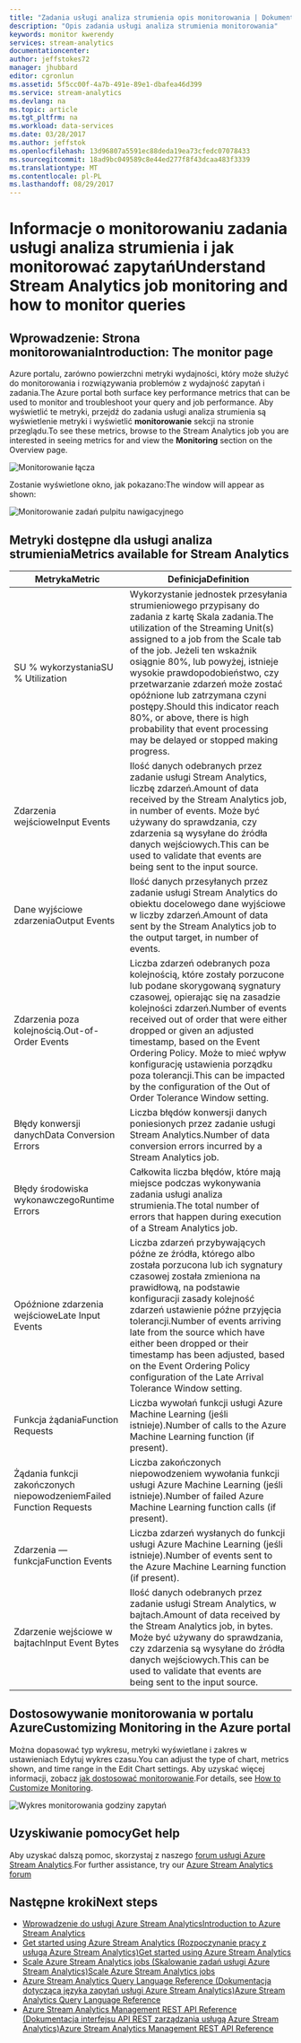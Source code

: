 ```yaml
---
title: "Zadania usługi analiza strumienia opis monitorowania | Dokumentacja firmy Microsoft"
description: "Opis zadania usługi analiza strumienia monitorowania"
keywords: monitor kwerendy
services: stream-analytics
documentationcenter: 
author: jeffstokes72
manager: jhubbard
editor: cgronlun
ms.assetid: 5f5cc00f-4a7b-491e-89e1-dbafea46d399
ms.service: stream-analytics
ms.devlang: na
ms.topic: article
ms.tgt_pltfrm: na
ms.workload: data-services
ms.date: 03/28/2017
ms.author: jeffstok
ms.openlocfilehash: 13d96807a5591ec88deda19ea73cfedc07078433
ms.sourcegitcommit: 18ad9bc049589c8e44ed277f8f43dcaa483f3339
ms.translationtype: MT
ms.contentlocale: pl-PL
ms.lasthandoff: 08/29/2017
---
```

# <a name="understand-stream-analytics-job-monitoring-and-how-to-monitor-queries"></a><span data-ttu-id="94a9f-104">Informacje o monitorowaniu zadania usługi analiza strumienia i jak monitorować zapytań</span><span class="sxs-lookup"><span data-stu-id="94a9f-104">Understand Stream Analytics job monitoring and how to monitor queries</span></span>

## <a name="introduction-the-monitor-page"></a><span data-ttu-id="94a9f-105">Wprowadzenie: Strona monitorowania</span><span class="sxs-lookup"><span data-stu-id="94a9f-105">Introduction: The monitor page</span></span>
<span data-ttu-id="94a9f-106">Azure portalu, zarówno powierzchni metryki wydajności, który może służyć do monitorowania i rozwiązywania problemów z wydajność zapytań i zadania.</span><span class="sxs-lookup"><span data-stu-id="94a9f-106">The Azure portal both surface key performance metrics that can be used to monitor and troubleshoot your query and job performance.</span></span> <span data-ttu-id="94a9f-107">Aby wyświetlić te metryki, przejdź do zadania usługi analiza strumienia są wyświetlenie metryki i wyświetlić **monitorowanie** sekcji na stronie przeglądu.</span><span class="sxs-lookup"><span data-stu-id="94a9f-107">To see these metrics, browse to the Stream Analytics job you are interested in seeing metrics for and view the **Monitoring** section on the Overview page.</span></span>  

![Monitorowanie łącza](./media/stream-analytics-monitoring/02-stream-analytics-monitoring-block.png)

<span data-ttu-id="94a9f-109">Zostanie wyświetlone okno, jak pokazano:</span><span class="sxs-lookup"><span data-stu-id="94a9f-109">The window will appear as shown:</span></span>

![Monitorowanie zadań pulpitu nawigacyjnego](./media/stream-analytics-monitoring/01-stream-analytics-monitoring.png)  

## <a name="metrics-available-for-stream-analytics"></a><span data-ttu-id="94a9f-111">Metryki dostępne dla usługi analiza strumienia</span><span class="sxs-lookup"><span data-stu-id="94a9f-111">Metrics available for Stream Analytics</span></span>
| <span data-ttu-id="94a9f-112">Metryka</span><span class="sxs-lookup"><span data-stu-id="94a9f-112">Metric</span></span>                 | <span data-ttu-id="94a9f-113">Definicja</span><span class="sxs-lookup"><span data-stu-id="94a9f-113">Definition</span></span>                               |
| ---------------------- | ---------------------------------------- |
| <span data-ttu-id="94a9f-114">SU % wykorzystania</span><span class="sxs-lookup"><span data-stu-id="94a9f-114">SU % Utilization</span></span>       | <span data-ttu-id="94a9f-115">Wykorzystanie jednostek przesyłania strumieniowego przypisany do zadania z kartę Skala zadania.</span><span class="sxs-lookup"><span data-stu-id="94a9f-115">The utilization of the Streaming Unit(s) assigned to a job from the Scale tab of the job.</span></span> <span data-ttu-id="94a9f-116">Jeżeli ten wskaźnik osiągnie 80%, lub powyżej, istnieje wysokie prawdopodobieństwo, czy przetwarzanie zdarzeń może zostać opóźnione lub zatrzymana czyni postępy.</span><span class="sxs-lookup"><span data-stu-id="94a9f-116">Should this indicator reach 80%, or above, there is high probability that event processing may be delayed or stopped making progress.</span></span> |
| <span data-ttu-id="94a9f-117">Zdarzenia wejściowe</span><span class="sxs-lookup"><span data-stu-id="94a9f-117">Input Events</span></span>           | <span data-ttu-id="94a9f-118">Ilość danych odebranych przez zadanie usługi Stream Analytics, liczbę zdarzeń.</span><span class="sxs-lookup"><span data-stu-id="94a9f-118">Amount of data received by the Stream Analytics job, in number of events.</span></span> <span data-ttu-id="94a9f-119">Może być używany do sprawdzania, czy zdarzenia są wysyłane do źródła danych wejściowych.</span><span class="sxs-lookup"><span data-stu-id="94a9f-119">This can be used to validate that events are being sent to the input source.</span></span> |
| <span data-ttu-id="94a9f-120">Dane wyjściowe zdarzenia</span><span class="sxs-lookup"><span data-stu-id="94a9f-120">Output Events</span></span>          | <span data-ttu-id="94a9f-121">Ilość danych przesyłanych przez zadanie usługi Stream Analytics do obiektu docelowego dane wyjściowe w liczby zdarzeń.</span><span class="sxs-lookup"><span data-stu-id="94a9f-121">Amount of data sent by the Stream Analytics job to the output target, in number of events.</span></span> |
| <span data-ttu-id="94a9f-122">Zdarzenia poza kolejnością.</span><span class="sxs-lookup"><span data-stu-id="94a9f-122">Out-of-Order Events</span></span>    | <span data-ttu-id="94a9f-123">Liczba zdarzeń odebranych poza kolejnością, które zostały porzucone lub podane skorygowaną sygnatury czasowej, opierając się na zasadzie kolejności zdarzeń.</span><span class="sxs-lookup"><span data-stu-id="94a9f-123">Number of events received out of order that were either dropped or given an adjusted timestamp, based on the Event Ordering Policy.</span></span> <span data-ttu-id="94a9f-124">Może to mieć wpływ konfigurację ustawienia porządku poza tolerancji.</span><span class="sxs-lookup"><span data-stu-id="94a9f-124">This can be impacted by the configuration of the Out of Order Tolerance Window setting.</span></span> |
| <span data-ttu-id="94a9f-125">Błędy konwersji danych</span><span class="sxs-lookup"><span data-stu-id="94a9f-125">Data Conversion Errors</span></span> | <span data-ttu-id="94a9f-126">Liczba błędów konwersji danych poniesionych przez zadanie usługi Stream Analytics.</span><span class="sxs-lookup"><span data-stu-id="94a9f-126">Number of data conversion errors incurred by a Stream Analytics job.</span></span> |
| <span data-ttu-id="94a9f-127">Błędy środowiska wykonawczego</span><span class="sxs-lookup"><span data-stu-id="94a9f-127">Runtime Errors</span></span>         | <span data-ttu-id="94a9f-128">Całkowita liczba błędów, które mają miejsce podczas wykonywania zadania usługi analiza strumienia.</span><span class="sxs-lookup"><span data-stu-id="94a9f-128">The total number of errors that happen during execution of a Stream Analytics job.</span></span> |
| <span data-ttu-id="94a9f-129">Opóźnione zdarzenia wejściowe</span><span class="sxs-lookup"><span data-stu-id="94a9f-129">Late Input Events</span></span>      | <span data-ttu-id="94a9f-130">Liczba zdarzeń przybywających późne ze źródła, którego albo została porzucona lub ich sygnatury czasowej została zmieniona na prawidłową, na podstawie konfiguracji zasady kolejność zdarzeń ustawienie późne przyjęcia tolerancji.</span><span class="sxs-lookup"><span data-stu-id="94a9f-130">Number of events arriving late from the source which have either been dropped or their timestamp has been adjusted, based on the Event Ordering Policy configuration of the Late Arrival Tolerance Window setting.</span></span> |
| <span data-ttu-id="94a9f-131">Funkcja żądania</span><span class="sxs-lookup"><span data-stu-id="94a9f-131">Function Requests</span></span>      | <span data-ttu-id="94a9f-132">Liczba wywołań funkcji usługi Azure Machine Learning (jeśli istnieje).</span><span class="sxs-lookup"><span data-stu-id="94a9f-132">Number of calls to the Azure Machine Learning function (if present).</span></span> |
| <span data-ttu-id="94a9f-133">Żądania funkcji zakończonych niepowodzeniem</span><span class="sxs-lookup"><span data-stu-id="94a9f-133">Failed Function Requests</span></span> | <span data-ttu-id="94a9f-134">Liczba zakończonych niepowodzeniem wywołania funkcji usługi Azure Machine Learning (jeśli istnieje).</span><span class="sxs-lookup"><span data-stu-id="94a9f-134">Number of failed Azure Machine Learning function calls (if present).</span></span> |
| <span data-ttu-id="94a9f-135">Zdarzenia — funkcja</span><span class="sxs-lookup"><span data-stu-id="94a9f-135">Function Events</span></span>        | <span data-ttu-id="94a9f-136">Liczba zdarzeń wysłanych do funkcji usługi Azure Machine Learning (jeśli istnieje).</span><span class="sxs-lookup"><span data-stu-id="94a9f-136">Number of events sent to the Azure Machine Learning function (if present).</span></span> |
| <span data-ttu-id="94a9f-137">Zdarzenie wejściowe w bajtach</span><span class="sxs-lookup"><span data-stu-id="94a9f-137">Input Event Bytes</span></span>      | <span data-ttu-id="94a9f-138">Ilość danych odebranych przez zadanie usługi Stream Analytics, w bajtach.</span><span class="sxs-lookup"><span data-stu-id="94a9f-138">Amount of data received by the Stream Analytics job, in bytes.</span></span> <span data-ttu-id="94a9f-139">Może być używany do sprawdzania, czy zdarzenia są wysyłane do źródła danych wejściowych.</span><span class="sxs-lookup"><span data-stu-id="94a9f-139">This can be used to validate that events are being sent to the input source.</span></span> |


## <a name="customizing-monitoring-in-the-azure-portal"></a><span data-ttu-id="94a9f-140">Dostosowywanie monitorowania w portalu Azure</span><span class="sxs-lookup"><span data-stu-id="94a9f-140">Customizing Monitoring in the Azure portal</span></span>
<span data-ttu-id="94a9f-141">Można dopasować typ wykresu, metryki wyświetlane i zakres w ustawieniach Edytuj wykres czasu.</span><span class="sxs-lookup"><span data-stu-id="94a9f-141">You can adjust the type of chart, metrics shown, and time range in the Edit Chart settings.</span></span> <span data-ttu-id="94a9f-142">Aby uzyskać więcej informacji, zobacz [jak dostosować monitorowanie](../monitoring-and-diagnostics/insights-how-to-customize-monitoring.md).</span><span class="sxs-lookup"><span data-stu-id="94a9f-142">For details, see [How to Customize Monitoring](../monitoring-and-diagnostics/insights-how-to-customize-monitoring.md).</span></span>

  ![Wykres monitorowania godziny zapytań](./media/stream-analytics-monitoring/08-stream-analytics-monitoring.png)  


## <a name="get-help"></a><span data-ttu-id="94a9f-144">Uzyskiwanie pomocy</span><span class="sxs-lookup"><span data-stu-id="94a9f-144">Get help</span></span>
<span data-ttu-id="94a9f-145">Aby uzyskać dalszą pomoc, skorzystaj z naszego [forum usługi Azure Stream Analytics](https://social.msdn.microsoft.com/Forums/en-US/home?forum=AzureStreamAnalytics).</span><span class="sxs-lookup"><span data-stu-id="94a9f-145">For further assistance, try our [Azure Stream Analytics forum](https://social.msdn.microsoft.com/Forums/en-US/home?forum=AzureStreamAnalytics)</span></span>

## <a name="next-steps"></a><span data-ttu-id="94a9f-146">Następne kroki</span><span class="sxs-lookup"><span data-stu-id="94a9f-146">Next steps</span></span>
* [<span data-ttu-id="94a9f-147">Wprowadzenie do usługi Azure Stream Analytics</span><span class="sxs-lookup"><span data-stu-id="94a9f-147">Introduction to Azure Stream Analytics</span></span>](stream-analytics-introduction.md)
* [<span data-ttu-id="94a9f-148">Get started using Azure Stream Analytics (Rozpoczynanie pracy z usługą Azure Stream Analytics)</span><span class="sxs-lookup"><span data-stu-id="94a9f-148">Get started using Azure Stream Analytics</span></span>](stream-analytics-real-time-fraud-detection.md)
* [<span data-ttu-id="94a9f-149">Scale Azure Stream Analytics jobs (Skalowanie zadań usługi Azure Stream Analytics)</span><span class="sxs-lookup"><span data-stu-id="94a9f-149">Scale Azure Stream Analytics jobs</span></span>](stream-analytics-scale-jobs.md)
* [<span data-ttu-id="94a9f-150">Azure Stream Analytics Query Language Reference (Dokumentacja dotycząca języka zapytań usługi Azure Stream Analytics)</span><span class="sxs-lookup"><span data-stu-id="94a9f-150">Azure Stream Analytics Query Language Reference</span></span>](https://msdn.microsoft.com/library/azure/dn834998.aspx)
* [<span data-ttu-id="94a9f-151">Azure Stream Analytics Management REST API Reference (Dokumentacja interfejsu API REST zarządzania usługą Azure Stream Analytics)</span><span class="sxs-lookup"><span data-stu-id="94a9f-151">Azure Stream Analytics Management REST API Reference</span></span>](https://msdn.microsoft.com/library/azure/dn835031.aspx)

